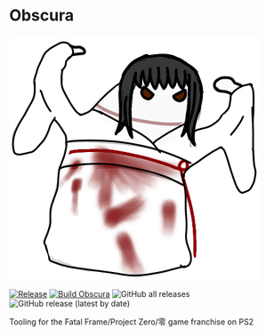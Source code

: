 # Obscura
![image](media/angry_noise_sae.png)

[![Release](https://github.com/wagrenier/Obscura/actions/workflows/Release.yml/badge.svg)](https://github.com/wagrenier/Obscura/actions/workflows/Release.yml)
[![Build Obscura](https://github.com/wagrenier/Obscura/actions/workflows/Build.yml/badge.svg)](https://github.com/wagrenier/Obscura/actions/workflows/Build.yml)
![GitHub all releases](https://img.shields.io/github/downloads/wagrenier/Obscura/total)
![GitHub release (latest by date)](https://img.shields.io/github/v/release/wagrenier/Obscura)

Tooling for the Fatal Frame/Project Zero/零 game franchise on PS2


